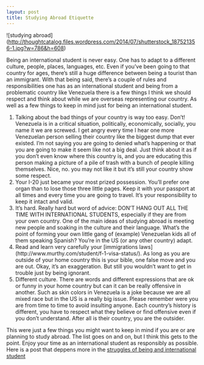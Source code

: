 ```yaml
---
layout: post
title: Studying Abroad Etiquette
---
```


![studying abroad]
(http://thoughtcatalog.files.wordpress.com/2014/07/shutterstock_187521356-1.jpg?w=786&h=608)

Being an international student is never easy. One has to adapt to a different culture, people, places, languages, etc. Even if you’ve been going to that country for ages, there’s still a huge difference between being a tourist than an immigrant. With that being said, there’s a couple of rules and responsibilities one has as an international student and being from a problematic country like Venezuela there is a few things I think we should respect and think about while we are overseas representing our country. As well as a few things to keep in mind just for being an international student.

<ol>
<li>Talking about the bad things of your country is way too easy. Don’t!
Venezuela is in a critical situation, politically, economically, socially, you name it we are screwed. I get angry every time I hear one more Venezuelan person selling their country like the biggest dump that ever existed. I’m not saying you are going to denied what’s happening or that you are going to make it seem like not a big deal. Just think about it as if you don’t even know where this country is, and you are educating this person making a picture of a pile of trash with a bunch of people killing themselves. Nice, no. you may not like it but it’s still your country show some respect.</li>

<li>Your I-20 just became your most prized possession. You’ll prefer one organ than to lose those three little pages.  Keep it with your passport at all times and every time you are going to travel. It’s your responsibility to keep it intact and valid.</li>

<li> It’s hard. Really hard but word of advice: DON’T HANG OUT ALL THE TIME WITH INTERNATIONAL STUDENTS, especially if they are from your own country. One of the main ideas of studying abroad is meeting new people and soaking in the culture and their language. What’s the point of forming your own little gang of (example) Venezuelan kids all of them speaking Spanish? You’re in the US (or any other country) adapt.</li> 

<li>Read and learn very carefully your [immigrations laws](http://www.murthy.com/student/f-1-visa-status/). As long as you are outside of your home country this is your bible, one false move and you are out. Okay, it’s an exaggeration. But still you wouldn’t want to get in trouble just by being ignorant.</li>

<li>Different culture. There are words and different expressions that are ok or funny in your home country but can it can be really offensive in another. Such as skin colors in Venezuela is a joke because we are all mixed race but in the US is a really big issue. Please remember were you are from time to time to avoid insulting anyone. Each country’s history is different, you have to respect what they believe or find offensive even if you don’t understand. After all is their country, you are the outsider.</li>

</ol>

This were just a few things you might want to keep in mind if you are or are planning to study abroad. The list goes on and on, but I think this gets to the point. Enjoy your time as an international student as responsibly as possible. Here is a post that deppens more in the [struggles of being and international student](http://thoughtcatalog.com/kovie-biakolo/2014/08/10-struggles-of-being-an-international-student/)

